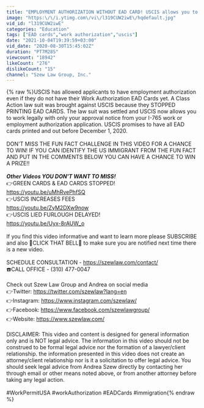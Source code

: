 ```yaml
---
title: "EMPLOYMENT AUTHORIZATION WITHOUT EAD CARD! USCIS allows you to work with ONLY Approval Notice!"
image: "https:\/\/i.ytimg.com\/vi\/l319CUW2iwE\/hqdefault.jpg"
vid_id: "l319CUW2iwE"
categories: "Education"
tags: ["EAD cards","work authorization","uscis"]
date: "2021-10-04T19:39:59+03:00"
vid_date: "2020-08-30T15:45:02Z"
duration: "PT7M28S"
viewcount: "18942"
likeCount: "276"
dislikeCount: "15"
channel: "Szew Law Group, Inc."
---
```

{% raw %}USCIS has allowed applicants to have employment authorization even if they do not have their Work Authorization EAD Cards yet. A Class Action law suit was brought against USCIS because they STOPPED PRINTING EAD CARDS. The law suit was settled and USCIS now allows you to work legally with only your approval notice from your I-765 work or employment authorization application. USCIS promises to have all EAD cards printed and out before December 1, 2020. <br /><br />DON'T MISS THE FUN FACT CHALLENGE IN THIS VIDEO FOR  A CHANCE TO WIN!  IF YOU CAN IDENTIFY THE US IMMIGRANT FROM THE FUN FACT AND PUT IN THE COMMENTS BELOW YOU CAN HAVE A CHANCE TO WIN A PRIZE!!<br /><br />***Other Videos YOU DON'T WANT TO MISS!***<br />👉GREEN CARDS &amp; EAD CARDS STOPPED!<br /><a rel="nofollow" target="blank" href="https://youtu.be/uMhRvePhfSQ">https://youtu.be/uMhRvePhfSQ</a><br />👉USCIS INCREASES FEES<br /><a rel="nofollow" target="blank" href="https://youtu.be/ZyM2DXw9now">https://youtu.be/ZyM2DXw9now</a><br />👉USCIS LIED FURLOUGH DELAYED!<br /><a rel="nofollow" target="blank" href="https://youtu.be/Uyx-8rAUW_o">https://youtu.be/Uyx-8rAUW_o</a><br /><br />If you find this video informative and want to learn more please SUBSCRIBE and also 🔔CLICK THAT BELL🔔 to make sure you are notified next time there is a new video. <br /><br />SCHEDULE CONSULTATION - <a rel="nofollow" target="blank" href="https://szewlaw.com/contact/">https://szewlaw.com/contact/</a><br />☎️CALL OFFICE - (310) 477-0047<br /><br />Check out Szew Law Group and Andrea on social media<br />👉Twitter:  <a rel="nofollow" target="blank" href="https://twitter.com/szewlaw?lang=en">https://twitter.com/szewlaw?lang=en</a><br />👉Instagram:  <a rel="nofollow" target="blank" href="https://www.instagram.com/szewlaw/">https://www.instagram.com/szewlaw/</a><br />👉Facebook:  <a rel="nofollow" target="blank" href="https://www.facebook.com/szewlawgroup/">https://www.facebook.com/szewlawgroup/</a><br />👉Website: <a rel="nofollow" target="blank" href="https://www.szewlaw.com/">https://www.szewlaw.com/</a><br /><br />DISCLAIMER: This video and content is designed for general information only and is NOT legal advice. The information in this video should not be construed to be formal legal advice nor the formation of a lawyer/client relationship. the information presented in this video does not create an attorney/client relationship nor is it a solicitation to offer legal advice. You should seek legal advice from Andrea Szew directly by contacting her through email or other means noted above, or from another attorney before taking any legal action.<br /><br />#WorkPermitUSA #workAuthorization #EADCards #immigration{% endraw %}
